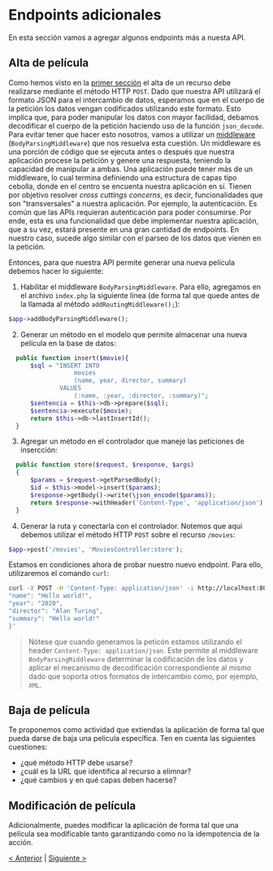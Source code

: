 # Endpoints adicionales

En esta sección vamos a agregar algunos endpoints más a nuesta API.

## Alta de película

Como hemos visto en la [primer sección](01-theory.md) el alta de un recurso debe realizarse mediante el método HTTP `POST`. Dado que nuestra API utilizará el formato JSON para el intercambio de datos, esperamos que en el cuerpo de la petición los datos vengan codificados utilizando este formato. Esto implica que, para poder manipular los datos con mayor facilidad, debamos decodificar el cuerpo de la petición haciendo uso de la función `json_decode`. Para evitar tener que hacer esto nosotros, vamos a utilizar un [middleware](http://www.slimframework.com/docs/v4/middleware/body-parsing.html) (`BodyParsingMiddleware`) que nos resuelva esta cuestión. Un middleware es una porción de código que se ejecuta antes o después que nuestra aplicación procese la petición y genere una respuesta, teniendo la capacidad de manipular a ambas. Una aplicación puede tener más de un middleware, lo cual termina definiendo una estructura de capas tipo cebolla, donde en el centro se encuenta nuestra aplicación en sí. Tienen por objetivo resolver _cross cuttings concerns_, es decir, funcionalidades que son "transversales" a nuestra aplicación. Por ejemplo, la autenticación. Es común que las APIs requieran autenticación para poder consumirse. Por ende, esta es una funcionalidad que debe implementar nuestra aplicación, que a su vez, estará presente en una gran cantidad de endpoints. En nuestro caso, sucede algo similar con el parseo de los datos que vienen en la petición.

Entonces, para que nuestra API permite generar una nueva película debemos hacer lo siguiente:

1. Habilitar el middleware `BodyParsingMiddleware`. Para ello, agregamos en el archivo `index.php` la siguiente línea (de forma tal que quede antes de la llamada al método `addRoutingMiddleware();`):

  ```php
  $app->addBodyParsingMiddleware();
  ```

2. Generar un método en el modelo que permite almacenar una nueva película en la base de datos:

  ```php
    public function insert($movie){
        $sql = "INSERT INTO
                    movies
                    (name, year, director, summary)
                VALUES
                    (:name, :year, :director, :summary)";
        $sentencia = $this->db->prepare($sql);
        $sentencia->execute($movie);
        return $this->db->lastInsertId();        
    }
  ```

3. Agregar un método en el controlador que maneje las peticiones de insercción:

  ```php
    public function store($request, $response, $args)
    {
        $params = $request->getParsedBody();
        $id = $this->model->insert($params);
        $response->getBody()->write(\json_encode($params));
        return $response->withHeader('Content-Type', 'application/json');  
    }      
  ```

4. Generar la ruta y conectarla con el controlador. Notemos que aquí debemos utilizar el método HTTP `POST` sobre el recurso `/movies`:

  ```php
  $app->post('/movies', 'MoviesController:store');
  ```  

Estamos en condiciones ahora de probar nuestro nuevo endpoint. Para ello, utilizaremos el comando `curl`:

```bash
curl -X POST -H 'Content-Type: application/json' -i http://localhost:8000/movies --data '{
"name": "Hello world!",
"year": "2020",
"director": "Alan Turing",
"summary": "Hello world!"
}'
```

> Nótese que cuando generamos la peticón estamos utilizando el header `Content-Type: application/json`. Este permite al middleware `BodyParsingMiddleware` determinar la codificación de los datos y aplicar el mecanismo de decodificación correspondiente al mismo dado que soporta otros formatos de intercambio como, por ejemplo, `XML`.

## Baja de película

Te proponemos como actividad que extiendas la aplicación de forma tal que pueda darse de baja una película específica. Ten en cuenta las siguientes cuestiones:

* ¿qué método HTTP debe usarse?
* ¿cuál es la URL que identifica al recurso a elimnar?
* ¿qué cambios y en qué capas deben hacerse?

## Modificación de película

Adicionalmente, puedes modificar la aplicación de forma tal que una película sea modificable tanto garantizando como no la idempotencia de la acción.

[< Anterior](06-db-connect.md) | [Siguiente >](08-final.md)